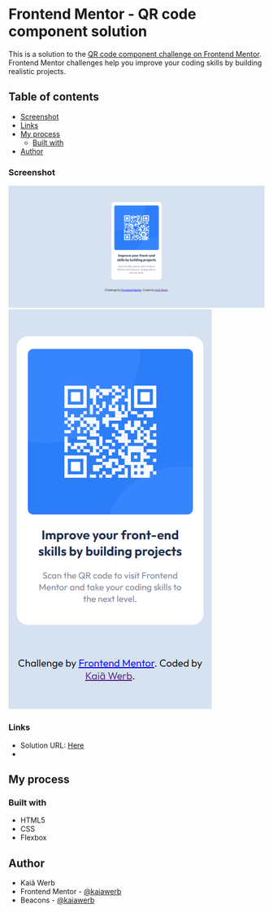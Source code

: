 # Frontend Mentor - QR code component solution

This is a solution to the [QR code component challenge on Frontend Mentor](https://www.frontendmentor.io/challenges/qr-code-component-iux_sIO_H). Frontend Mentor challenges help you improve your coding skills by building realistic projects. 

## Table of contents

  - [Screenshot](#screenshot)
  - [Links](#links)
- [My process](#my-process)
  - [Built with](#built-with)
- [Author](#author)

### Screenshot

![](images/qr-code-screen.png)
![](images/qr-code-mobile.png)

### Links

- Solution URL: [Here](https://kaiawerb.github.io/qr-cod-component/)
- 
## My process

### Built with

- HTML5
- CSS
- Flexbox

## Author
- Kaiã Werb
- Frontend Mentor - [@kaiawerb](https://www.frontendmentor.io/profile/kaiawerb)
- Beacons - [@kaiawerb](https://beacons.ai/kaiawerb)
